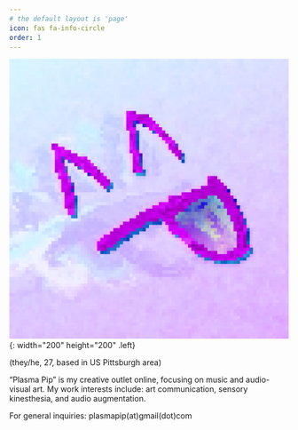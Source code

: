 ```yaml
---
# the default layout is 'page'
icon: fas fa-info-circle
order: 1
---
```


![PlasmaPipLogo](assets/PlasmaPip_PFP_1118p.png){: width="200" height="200" .left}

(they/he, 27, based in US Pittsburgh area)

“Plasma Pip” is my creative outlet online, focusing on music and audio-visual art.
My work interests include: art communication, sensory kinesthesia, and audio augmentation.

For general inquiries:  plasmapip(at)gmail(dot)com